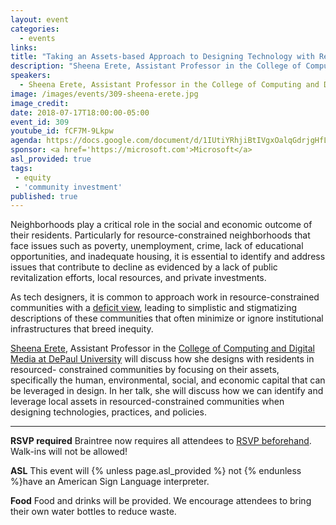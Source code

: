 ```yaml
---
layout: event
categories: 
  - events
links:
title: "Taking an Assets-based Approach to Designing Technology with Resource-Constrained Communities"
description: "Sheena Erete, Assistant Professor in the College of Computing and Digital Media at DePaul University will discuss how she designs with residents in resourced- constrained communities by focusing on their assets, specifically the human, environmental, social, and economic capital that can be leveraged in design. In her talk, she will discuss how we can identify and leverage local assets in resourced-constrained communities when designing technologies, practices, and policies."
speakers:
  - Sheena Erete, Assistant Professor in the College of Computing and Digital Media at DePaul University
image: /images/events/309-sheena-erete.jpg
image_credit: 
date: 2018-07-17T18:00:00-05:00
event_id: 309
youtube_id: fCF7M-9Lkpw
agenda: https://docs.google.com/document/d/1IUtiYRhjiBtIVgxOalqGdrjgHfLiHXT-K3AMiCnGKGI/edit#
sponsor: <a href='https://microsoft.com'>Microsoft</a>
asl_provided: true
tags:
 - equity
 - 'community investment'
published: true
---
```


Neighborhoods play a critical role in the social and economic outcome of their residents. Particularly for resource-constrained neighborhoods that face issues such as poverty, unemployment, crime, lack of educational opportunities, and inadequate housing, it is essential to identify and address issues that contribute to decline as evidenced by a lack of public revitalization efforts, local resources, and private investments. 

As tech designers, it is common to approach work in resource-constrained communities with a [deficit view](https://link.springer.com/referenceworkentry/10.1007%2F978-0-387-79061-9_750), leading to simplistic and stigmatizing descriptions of these communities that often minimize or ignore institutional infrastructures that breed inequity. 

[Sheena Erete](https://twitter.com/SheenaErete), Assistant Professor in the [College of Computing and Digital Media at DePaul University](https://www.cdm.depaul.edu/Pages/default.aspx) will discuss how she designs with residents in resourced- constrained communities by focusing on their assets, specifically the human, environmental, social, and economic capital that can be leveraged in design. In her talk, she will discuss how we can identify and leverage local assets in resourced-constrained communities when designing technologies, practices, and policies.


---

**RSVP required** Braintree now requires all attendees to [RSVP beforehand](https://www.eventbrite.com/e/chi-hack-night-registration-41703945624). Walk-ins will not be allowed!

**ASL** This event will {% unless page.asl_provided %} not {% endunless %}have an American Sign Language interpreter.

**Food** Food and drinks will be provided. We encourage attendees to bring their own water bottles to reduce waste.